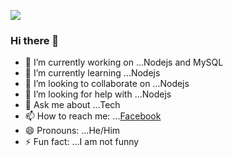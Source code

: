 ![](https://giphy.com/gifs/funny-cat-12HZukMBlutpoQ)



### Hi there 👋


- 🔭 I’m currently working on ...Nodejs and MySQL
- 🌱 I’m currently learning ...Nodejs
- 👯 I’m looking to collaborate on ...Nodejs
- 🤔 I’m looking for help with ...Nodejs
- 💬 Ask me about ...Tech
- 📫 How to reach me: ...[Facebook](https://www.facebook.com/henrick993/)
- 😄 Pronouns: ...He/Him
- ⚡ Fun fact: ...I am not funny
